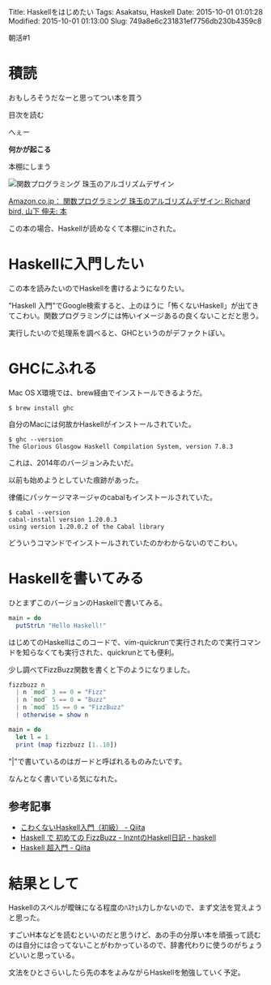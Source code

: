 Title: Haskellをはじめたい
Tags: Asakatsu, Haskell
Date: 2015-10-01 01:01:28
Modified: 2015-10-01 01:13:00
Slug: 749a8e6c231831ef7756db230b4359c8

朝活#1



# 積読

おもしろそうだなーと思ってつい本を買う

目次を読む

へぇー

**何かが起こる**

本棚にしまう

![関数プログラミング 珠玉のアルゴリズムデザイン](https://i.gyazo.com/38375b27061721266f1dee6f856a83f0.png)

[Amazon.co.jp： 関数プログラミング 珠玉のアルゴリズムデザイン: Richard bird, 山下 伸夫: 本](http://www.amazon.co.jp/%E9%96%A2%E6%95%B0%E3%83%97%E3%83%AD%E3%82%B0%E3%83%A9%E3%83%9F%E3%83%B3%E3%82%B0-%E7%8F%A0%E7%8E%89%E3%81%AE%E3%82%A2%E3%83%AB%E3%82%B4%E3%83%AA%E3%82%BA%E3%83%A0%E3%83%87%E3%82%B6%E3%82%A4%E3%83%B3-Richard-bird/dp/4274050645 "Amazon.co.jp： 関数プログラミング 珠玉のアルゴリズムデザイン: Richard bird, 山下 伸夫: 本")

この本の場合、Haskellが読めなくて本棚にinされた。

# Haskellに入門したい

この本を読みたいのでHaskellを書けるようになりたい。

"Haskell 入門"でGoogle検索すると、上のほうに「怖くないHaskell」が出てきてこわい。関数プログラミングには怖いイメージあるの良くないことだと思う。

実行したいので処理系を調べると、GHCというのがデファクトぽい。 

# GHCにふれる

Mac OS X環境では、brew経由でインストールできるようだ。

```
$ brew install ghc
```

自分のMacには何故かHaskellがインストールされていた。

```
$ ghc --version
The Glorious Glasgow Haskell Compilation System, version 7.8.3
```

これは、2014年のバージョンみたいだ。

以前も始めようとしていた痕跡があった。

律儀にパッケージマネージャのcabalもインストールされていた。

```
$ cabal --version
cabal-install version 1.20.0.3
using version 1.20.0.2 of the Cabal library 
```

どういうコマンドでインストールされていたのかわからないのでこわい。

# Haskellを書いてみる

ひとまずこのバージョンのHaskellで書いてみる。

```haskell
main = do
  putStrLn "Hello Haskell!"
```

はじめてのHaskellはこのコードで、vim-quickrunで実行されたので実行コマンドを知らなくても実行された、quickrunとても便利。

少し調べてFizzBuzz関数を書くと下のようになりました。

```haskell
fizzbuzz n
  | n `mod` 3 == 0 = "Fizz"
  | n `mod` 5 == 0 = "Buzz"
  | n `mod` 15 == 0 = "FizzBuzz"
  | otherwise = show n

main = do
  let l = 1
  print (map fizzbuzz [1..10])
```

"|"で書いているのはガードと呼ばれるものみたいです。

なんとなく書いている気になれた。

## 参考記事

* [こわくないHaskell入門（初級） - Qiita](http://qiita.com/arowM/items/9ebfb7cafecd99290663 "こわくないHaskell入門（初級） - Qiita")
* [Haskell で 初めての FizzBuzz - lnzntのHaskell日記 - haskell](http://haskell.g.hatena.ne.jp/lnznt/20141124/1416794826 "Haskell で 初めての FizzBuzz - lnzntのHaskell日記 - haskell")
* [Haskell 超入門 - Qiita](http://qiita.com/7shi/items/145f1234f8ec2af923ef "Haskell 超入門 - Qiita")

# 結果として

Haskellのスペルが曖昧になる程度のﾊｽｹｪﾙ力しかないので、まず文法を覚えようと思った。

すごいH本などを読むといいのだと思うけど、あの手の分厚い本を頑張って読むのは自分には合ってないことがわかっているので、辞書代わりに使うのがちょうどいいと思っている。

文法をひとさらいしたら先の本をよみながらHaskellを勉強していく予定。